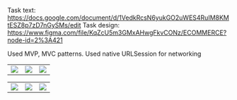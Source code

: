 Task text: https://docs.google.com/document/d/1VedkRcsN6yukGO2uWES4RuIM8KMtESZ8p7zD7nGySMs/edit
Task design: https://www.figma.com/file/KqZcU5m3GMxAHwgFkvCONz/ECOMMERCE?node-id=2%3A421

Used MVP, MVC patterns. Used native URLSession for networking

<table>
    <td><img src="https://user-images.githubusercontent.com/56202186/188511738-e8e15530-d04e-4128-8a20-b9177d2caa3c.png"></td>
    <td><img src="https://user-images.githubusercontent.com/56202186/188512049-ef70a002-99a6-4523-8a3c-ac345a212d6b.png"></td>
    <td><img src="https://user-images.githubusercontent.com/56202186/188511778-cec724f6-395c-44aa-ac1e-dc6585806d82.png"></td>
  </tr>
 </table>
<table>
<tr>
    <td><img src="https://user-images.githubusercontent.com/56202186/188511797-ff1e1250-1352-46bb-bd29-65bbce17e2c2.png"></td>
    <td><img src="https://user-images.githubusercontent.com/56202186/188709757-f4b83dbe-fa19-43a9-a018-b548b5819e92.png"></td>
    <td><img src="https://user-images.githubusercontent.com/56202186/188709768-ca7dfc8b-fcf4-4711-ac45-54106b18fb6d.png"></td>
  </tr>
 </table>
